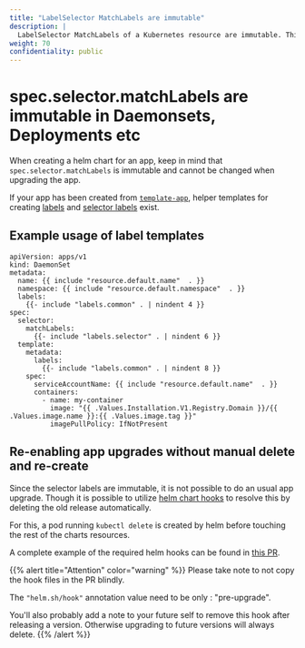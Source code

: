 ```yaml
---
title: "LabelSelector MatchLabels are immutable"
description: |
  LabelSelector MatchLabels of a Kubernetes resource are immutable. This page describes the error and gives tips how to resolve the issue.
weight: 70
confidentiality: public
---
```


# spec.selector.matchLabels are immutable in Daemonsets, Deployments etc

When creating a helm chart for an app, keep in mind that `spec.selector.matchLabels` is immutable and cannot be changed when upgrading the app.

If your app has been created from [`template-app`](https://github.com/giantswarm/template-app),
helper templates for creating [labels](https://github.com/giantswarm/template-app/blob/master/helm/{APP-NAME}/templates/_helpers.tpl#L18-L31)
and [selector labels](https://github.com/giantswarm/template-app/blob/master/helm/{APP-NAME}/templates/_helpers.tpl#L33-L39) exist.

## Example usage of label templates

```
apiVersion: apps/v1
kind: DaemonSet
metadata:
  name: {{ include "resource.default.name"  . }}
  namespace: {{ include "resource.default.namespace"  . }}
  labels:
    {{- include "labels.common" . | nindent 4 }}
spec:
  selector:
    matchLabels:
      {{- include "labels.selector" . | nindent 6 }}
  template:
    metadata:
      labels:
        {{- include "labels.common" . | nindent 8 }}
    spec:
      serviceAccountName: {{ include "resource.default.name"  . }}
      containers:
        - name: my-container
          image: "{{ .Values.Installation.V1.Registry.Domain }}/{{ .Values.image.name }}:{{ .Values.image.tag }}"
          imagePullPolicy: IfNotPresent
```

## Re-enabling app upgrades without manual delete and re-create

Since the selector labels are immutable, it is not possible to do an usual app upgrade.
Though it is possible to utilize [helm chart hooks](https://helm.sh/docs/topics/charts_hooks/)
to resolve this by deleting the old release automatically.

For this, a pod running `kubectl delete` is created by helm before touching the rest of the charts resources.

A complete example of the required helm hooks can be found in [this PR](https://github.com/giantswarm/azure-scheduled-events/pull/20/files).

{{% alert title="Attention" color="warning" %}}
Please take note to not copy the hook files in the PR blindly.

The `"helm.sh/hook"` annotation value need to be only : "pre-upgrade".

You'll also probably add a note to your future self to remove this hook after releasing a version. Otherwise upgrading to future versions will always delete.
{{% /alert %}}
